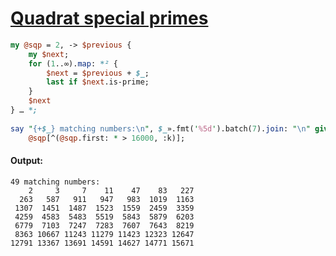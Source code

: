[1]: https://rosettacode.org/wiki/Quadrat_special_primes

# [Quadrat special primes][1]

```perl
my @sqp = 2, -> $previous {
    my $next;
    for (1..∞).map: *² {
        $next = $previous + $_;
        last if $next.is-prime;
    }
    $next
} … *;
 
say "{+$_} matching numbers:\n", $_».fmt('%5d').batch(7).join: "\n" given
    @sqp[^(@sqp.first: * > 16000, :k)];
```

#### Output:
```
49 matching numbers:
    2     3     7    11    47    83   227
  263   587   911   947   983  1019  1163
 1307  1451  1487  1523  1559  2459  3359
 4259  4583  5483  5519  5843  5879  6203
 6779  7103  7247  7283  7607  7643  8219
 8363 10667 11243 11279 11423 12323 12647
12791 13367 13691 14591 14627 14771 15671
```
